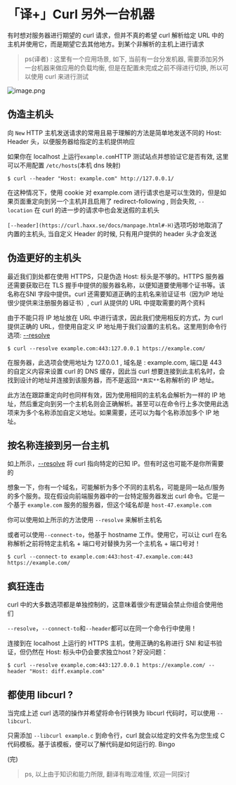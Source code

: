 # 「译+」Curl 另外一台机器

有时想对服务器进行期望的 curl 请求，但并不真的希望 curl 解析给定 URL 中的主机并使用它，而是期望它去其他地方。到某个非解析的主机上进行请求
> ps(译者) : 这里有一个应用场景, 如下, 当前有一台分发机器, 需要添加另外一台机器来做应用的负载均衡, 但是在配置未完成之前不得进行切换, 所以可以使用 curl 来进行测试

![image.png](https://file.wulicode.com/yuque/202211/08/16/00135hgedHHY.png?x-oss-process=image/resize,h_306)

## 伪造主机头

向 `New` HTTP 主机发送请求的常用且易于理解的方法是简单地发送不同的 Host: Header 头，以便服务器给指定的主机提供响应

如果你在 localhost 上运行`example.com`HTTP 测试站点并想验证它是否有效, 这里可以不用配置 `/etc/hosts`(本机 dns 映射)

```
$ curl --header "Host: example.com" http://127.0.0.1/
```

在这种情况下，使用 cookie 对 example.com 进行请求也是可以生效的，但是如果页面重定向到另一个主机并且启用了 redirect-following , 则会失败, `--location` 在 curl
的进一步的请求中也会发送假的主机头

`[--header](https://curl.haxx.se/docs/manpage.html#-H)`选项巧妙地取消了内置的主机头, 当自定义 Header 的时候, 只有用户提供的 header 头才会发送

## 伪造更好的主机头

最近我们到处都在使用 HTTPS，只是伪造 Host: 标头是不够的。HTTPS 服务器还需要获取已在 TLS 握手中提供的服务器名称，以便知道要使用哪个证书等。该名称在SNI 字段中提供。curl
还需要知道正确的主机名来验证证书（因为IP 地址很少提供来注册服务器证书）, curl 从提供的 URL 中提取需要的两个资料

由于不能只将 IP 地址放在 URL 中进行请求，因此我们使用相反的方式，为 curl 提供正确的 URL，但使用自定义 IP
地址用于我们设置的主机名。这里用到命令行选项: [--resolve](https://curl.haxx.se/docs/manpage.html#--resolve)

```
$ curl --resolve example.com:443:127.0.0.1 https://example.com/
```

在服务器，此选项会使用地址为 127.0.0.1 , 域名是 : example.com, 端口是 443 的自定义内容来设置 curl 的 DNS 缓存，因此当 curl
想要连接到此主机名时，会找到设计的地址并连接到该服务器，而不是返回`**真实**`名称解析的 IP 地址。

此方法在跟踪重定向时也同样有效，因为使用相同的主机名会解析为一样的 IP 地址，然后重定向到另一个主机名则会正确解析。甚至可以在命令行上多次使用此选项来为多个名称添加自定义地址。如果需要，还可以为每个名称添加多个
IP 地址。

## 按名称连接到另一台主机

如上所示，[--resolve](https://curl.haxx.se/docs/manpage.html#--resolve) 将 curl 指向特定的已知 IP。但有时这也可能不是你所需要的

想象一下，你有一个域名，可能解析为多个不同的主机名，可能是同一站点/服务的多个服务。现在假设向前端服务器中的一台特定服务器发出 curl 命令。它是一个基于 `example.com`
服务的服务器，但这个域名却是 `host-47.example.com`

你可以使用如上所示的方法使用 `--resolve` 来解析主机名

或者可以使用`--connect-to`，他基于 hostname 工作。使用它，可以让 curl 在名称解析之前将特定主机名 + 端口号对替换为另一个主机名 + 端口号对！

```
$ curl --connect-to example.com:443:host-47.example.com:443 https://example.com/
```

## 疯狂连击

curl 中的大多数选项都是单独控制的，这意味着很少有逻辑会禁止你组合使用他们

`--resolve`，`--connect-to`和`--header`都可以在同一个命令行中使用！

连接到在 localhost 上运行的 HTTPS 主机，使用正确的名称进行 SNI 和证书验证，但仍然在 Host: 标头中仍会要求独立host？好没问题：

```
$ curl --resolve example.com:443:127.0.0.1 https://example.com/ --header "Host: diff.example.com"
```

## 都使用 libcurl ?

当完成上述 curl 选项的操作并希望将命令行转换为 libcurl 代码时，可以使用 `--libcurl`.

只需添加 `--libcurl example.c` 到命令行，curl 就会以给定的文件名为您生成 C 代码模板。基于该模板，便可以了解代码是如何运行的. Bingo

(完)
> ps, 以上由于知识和能力所限, 翻译有晦涩难懂, 欢迎一同探讨

